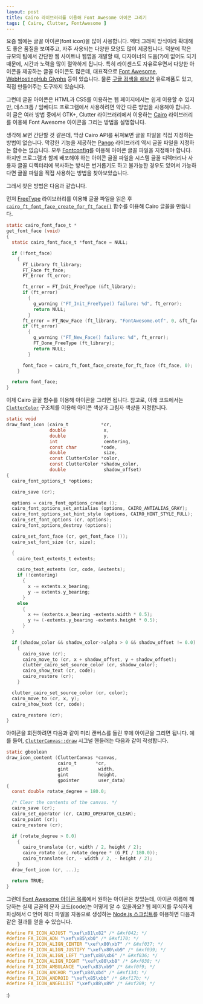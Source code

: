 ```yaml
---
layout: post
title: Cairo 라이브러리를 이용해 Font Awesome 아이콘 그리기
tags: [ Cairo, Clutter, FontAwesome ]
---
```


요즘 웹에는 글꼴 아이콘(font icon)을 많이 사용합니다. 벡터 그래픽 방식이라
확대해도 좋은 품질을 보여주고, 자주 사용되는 다양한 모양도 많이 제공됩니다.
덕분에 작은 규모의 팀에서 간단한 웹 사이트나 웹앱을 개발할 때, 디자이너의
도움(?)이 없어도 되기 때문에, 시간과 노력을 많이 절약하게 됩니다. 특히
라이센스도 자유로우면서 다양한 아이콘을 제공하는 글꼴 아이콘도 많은데,
대표적으로 [Font Awesome], [WebHostingHub Glyphs] 등이 있습니다.
물론 [구글 검색을 해보면][1] 유료제품도 있고, 직접 만들어주는 도구까지 있습니다.

그런데 글꼴 아이콘은 HTML과 CSS를 이용하는 웹 페이지에서는 쉽게 이용할 수
있지만, 데스크톱 / 임베디드 프로그램에서 사용하려면 약간 다른 방법을 사용해야
합니다. 이 글은 여러 방법 중에서 GTK+, Clutter 라이브러리에서 이용하는
[Cairo] 라이브러리를 이용해 Font Awesome 아이콘을 그리는 방법을 설명합니다.

생각해 보면 간단할 것 같은데, 막상 Cairo API를 뒤져보면 글꼴 파일을 직접
지정하는 방법이 없습니다. 막강한 기능을 제공하는 [Pango] 라이브러리 역시 글꼴
파일을 지정하는 함수는 없습니다. 모두 [Fontconfig]를 이용해 아이콘 글꼴 파일을
지정해야 합니다. 하지만 프로그램과 함께 배포해야 하는 아이콘 글꼴 파일을 시스템
글꼴 디렉터리나 사용자 글꼴 디렉터리에 복사하는 방식은 번거롭기도 하고 불가능한
경우도 있어서 가능하다면 글꼴 파일을 직접 사용하는 방법을 찾아보았습니다.

그래서 찾은 방법은 다음과 같습니다.

먼저 [FreeType] 라이브러리를 이용해 글꼴 파일을 읽은 후
[`cairo_ft_font_face_create_for_ft_face()`][cairo_ft_font_face_create_for_ft_face()]
함수를 이용해 Cairo 글꼴을 만듭니다.

```c
static cairo_font_face_t *
get_font_face (void)
{
  static cairo_font_face_t *font_face = NULL;

  if (!font_face)
    {
      FT_Library ft_library;
      FT_Face ft_face;
      FT_Error ft_error;

      ft_error = FT_Init_FreeType (&ft_library);
      if (ft_error)
        {
          g_warning ("FT_Init_FreeType() failure: %d", ft_error);
          return NULL;
        }
      ft_error = FT_New_Face (ft_library, "FontAwesome.otf", 0, &ft_face);
      if (ft_error)
        {
          g_warning ("FT_New_Face() failure: %d", ft_error);
          FT_Done_FreeType (ft_library);
          return NULL;
        }

      font_face = cairo_ft_font_face_create_for_ft_face (ft_face, 0);
    }

  return font_face;
}
```

이제 Cairo 글꼴 함수를 이용해 아이콘을 그리면 됩니다. 참고로, 아래 코드에서는
[`ClutterColor`][ClutterColor] 구조체를 이용해 아이콘 색상과 그림자 색상을
지정합니다.

```c
static void
draw_font_icon (cairo_t            *cr,
                double              x,
                double              y,
                int                 centering,
                const char         *code,
                double              size,
                const ClutterColor *color,
                const ClutterColor *shadow_color,
                double              shadow_offset)
{
  cairo_font_options_t *options;

  cairo_save (cr);

  options = cairo_font_options_create ();
  cairo_font_options_set_antialias (options, CAIRO_ANTIALIAS_GRAY);
  cairo_font_options_set_hint_style (options, CAIRO_HINT_STYLE_FULL);
  cairo_set_font_options (cr, options);
  cairo_font_options_destroy (options);

  cairo_set_font_face (cr, get_font_face ());
  cairo_set_font_size (cr, size);

  {
    cairo_text_extents_t extents;

    cairo_text_extents (cr, code, &extents);
    if (!centering)
      {
        x -= extents.x_bearing;
        y -= extents.y_bearing;
      }
    else
      {
        x += (extents.x_bearing -extents.width * 0.5);
        y += (-extents.y_bearing -extents.height * 0.5);
      }
  }

  if (shadow_color && shadow_color->alpha > 0 && shadow_offset != 0.0)
    {
      cairo_save (cr);
      cairo_move_to (cr, x + shadow_offset, y + shadow_offset);
      clutter_cairo_set_source_color (cr, shadow_color);
      cairo_show_text (cr, code);
      cairo_restore (cr);
    }

  clutter_cairo_set_source_color (cr, color);
  cairo_move_to (cr, x, y);
  cairo_show_text (cr, code);

  cairo_restore (cr);
}
```

아이콘을 회전하려면 다음과 같이 미리 캔버스를 돌린 후에 아이콘을 그리면 됩니다.
예를 들어, [`ClutterCanvas::draw`][ClutterCanvas::draw] 시그널 핸들러는 다음과
같이 작성합니다.

```c
static gboolean
draw_icon_content (ClutterCanvas *canvas,
                   cairo_t       *cr,
                   gint           width,
                   gint           height,
                   gpointer       user_data)
{
  const double rotate_degree = 180.0;

  /* Clear the contents of the canvas. */
  cairo_save (cr);
  cairo_set_operator (cr, CAIRO_OPERATOR_CLEAR);
  cairo_paint (cr);
  cairo_restore (cr);

  if (rotate_degree > 0.0)
    {
      cairo_translate (cr, width / 2, height / 2);
      cairo_rotate (cr, rotate_degree * (G_PI / 180.0));
      cairo_translate (cr, - width / 2, - height / 2);
    }
  draw_font_icon (cr, ...);

  return TRUE;
}
```

그런데
[Font Awesome 아이콘 목록]에서 원하는 아이콘은 찾았는데, 아이콘 이름에 해당하는
실제 글꼴의 문자 코드(code)는 어떻게 알 수 있을까요? 웹 페이지를 무식하게
파싱해서 C 언어 헤더 파일을 자동으로 생성하는 [Node.js 스크립트][2]를 이용하면
다음과 같은 결과를 얻을 수 있습니다.

```c
#define FA_ICON_ADJUST "\xef\x81\x82" /* &#xf042; */
#define FA_ICON_ADN "\xef\x85\xb0" /* &#xf170; */
#define FA_ICON_ALIGN_CENTER "\xef\x80\xb7" /* &#xf037; */
#define FA_ICON_ALIGN_JUSTIFY "\xef\x80\xb9" /* &#xf039; */
#define FA_ICON_ALIGN_LEFT "\xef\x80\xb6" /* &#xf036; */
#define FA_ICON_ALIGN_RIGHT "\xef\x80\xb8" /* &#xf038; */
#define FA_ICON_AMBULANCE "\xef\x83\xb9" /* &#xf0f9; */
#define FA_ICON_ANCHOR "\xef\x84\xbd" /* &#xf13d; */
#define FA_ICON_ANDROID "\xef\x85\xbb" /* &#xf17b; */
#define FA_ICON_ANGELLIST "\xef\x88\x89" /* &#xf209; */
```

:)

[1]: https://www.google.co.kr/search?q=font+icon
[2]: https://gist.github.com/lethean/bdd5a657f103b6cb0c23
[cairo_ft_font_face_create_for_ft_face()]: http://cairographics.org/manual/cairo-FreeType-Fonts.html#cairo-ft-font-face-create-for-ft-face
[Cairo]: http://cairographics.org/
[ClutterCanvas::draw]: https://developer.gnome.org/clutter/stable/ClutterCanvas.html#ClutterCanvas-draw
[ClutterColor]: https://developer.gnome.org/clutter/stable/clutter-Colors.html#ClutterColor
[Font Awesome 아이콘 목록]: http://fortawesome.github.io/Font-Awesome/icons/
[Font Awesome]: http://fortawesome.github.io/Font-Awesome/
[Fontconfig]: http://www.freedesktop.org/wiki/Software/fontconfig/
[FreeType]: http://freetype.org/
[Pango]: http://www.pango.org/
[WebHostingHub Glyphs]: http://www.webhostinghub.com/glyphs/

